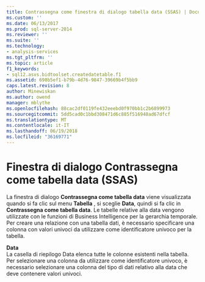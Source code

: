 ```yaml
---
title: Contrassegna come finestra di dialogo tabella data (SSAS) | Documenti Microsoft
ms.custom: ''
ms.date: 06/13/2017
ms.prod: sql-server-2014
ms.reviewer: ''
ms.suite: ''
ms.technology:
- analysis-services
ms.tgt_pltfrm: ''
ms.topic: article
f1_keywords:
- sql12.asvs.bidtoolset.createdatetable.f1
ms.assetid: 698b5ef1-b79b-4d76-9847-39669b4f5bb9
caps.latest.revision: 8
author: Minewiskan
ms.author: owend
manager: mblythe
ms.openlocfilehash: 88cac2df0119fe432eeebd0f970bb1c2b6899973
ms.sourcegitcommit: 5dd5cad0c1bbd308471d6c885f516948ad67dfcf
ms.translationtype: MT
ms.contentlocale: it-IT
ms.lasthandoff: 06/19/2018
ms.locfileid: "36169771"
---
```

# <a name="mark-as-date-table-dialog-box-ssas"></a>Finestra di dialogo Contrassegna come tabella data (SSAS)
  La finestra di dialogo **Contrassegna come tabella data** viene visualizzata quando si fa clic sul menu **Tabella** , si sceglie **Data**, quindi si fa clic in **Contrassegna come tabella data**. Le tabelle relative alla data vengono utilizzate con le funzioni di Business Intelligence per la gerarchia temporale. Per creare una relazione con una tabella dati, è necessario specificare una colonna con valori univoci da utilizzare come identificatore univoco per la tabella.  
  
 **Data**  
 La casella di riepilogo Data elenca tutte le colonne esistenti nella tabella. Per selezionare una colonna da utilizzare come identificatore univoco, è necessario selezionare una colonna del tipo di dati relativo alla data che deve contenere valori univoci.  
  
  